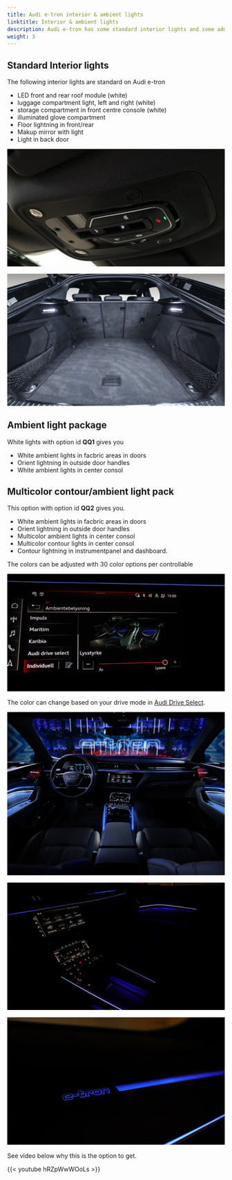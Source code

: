 ```yaml
---
title: Audi e-tron interior & ambient lights
linktitle: Interior & ambient lights
description: Audi e-tron has some standard interior lights and some additional options.
weight: 3
---
```



## Standard Interior lights

The following interior lights are standard on Audi e-tron

- LED front and rear roof module (white)
- luggage compartment light, left and right (white)
- storage compartment in front centre console (white)
- illuminated glove compartment
- Floor lightning in front/rear
- Makup mirror with light
- Light in back door

![LED front and rear roof module](interiorlights1.jpg "LED front roof module")

![Audi e-tron luggage room light](interiorlights2.jpg "Luggage room lights")

## Ambient light package

White lights with option id **QQ1** gives you

- White ambient lights in facbric areas in doors
- Orient lightning in outside door handles
- White ambient lights in center consol

## Multicolor contour/ambient light pack

This option with option id **QQ2** gives you.

- White ambient lights in facbric areas in doors
- Orient lightning in outside door handles
- Multicolor ambient lights in center consol
- Multicolor contour lights in center consol
- Contour lightning in instrumentpanel and dashboard.

The colors can be adjusted with 30 color options per controllable

![Ambient lights](ambientligtscontrol.jpg "The lighs are controlled in MMI")

The color can change based on your drive mode in [Audi Drive Select](/models/e-tron/technology/audidriveselect/).

![Ambient lights](multicolor.jpg "Multicolor interior lights")

![Ambient lights](ambientlight.jpg "Multicolor ambient light")

![Ambient lights](ambientlight2.png "Multicolor ambient light")

See video below why this is the option to get.

{{< youtube hRZpWwWOoLs >}}